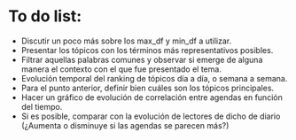 # To do list:

- Discutir un poco más sobre los max\_df y min\_df a utilizar.
- Presentar los tópicos con los términos más representativos posibles.
- Filtrar aquellas palabras comunes y observar si emerge de alguna manera el contexto con el que fue presentado el tema.
- Evolución temporal del ranking de tópicos día a día, o semana a semana.
- Para el punto anterior, definir bien cuáles son los tópicos principales.
- Hacer un gráfico de evolución de correlación entre agendas en función del tiempo.
- Si es posible, comparar con la evolución de lectores de dicho de diario (¿Aumenta o disminuye si las agendas se parecen más?)

